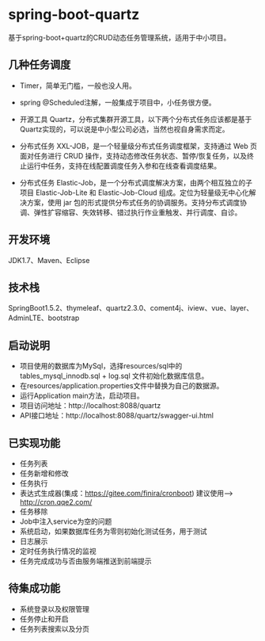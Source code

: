 # spring-boot-quartz

基于spring-boot+quartz的CRUD动态任务管理系统，适用于中小项目。
 
## 几种任务调度

- Timer，简单无门槛，一般也没人用。

- spring @Scheduled注解，一般集成于项目中，小任务很方便。

- 开源工具 Quartz，分布式集群开源工具，以下两个分布式任务应该都是基于Quartz实现的，可以说是中小型公司必选，当然也视自身需求而定。

- 分布式任务 XXL-JOB，是一个轻量级分布式任务调度框架，支持通过 Web 页面对任务进行 CRUD 操作，支持动态修改任务状态、暂停/恢复任务，以及终止运行中任务，支持在线配置调度任务入参和在线查看调度结果。

- 分布式任务 Elastic-Job，是一个分布式调度解决方案，由两个相互独立的子项目 Elastic-Job-Lite 和 Elastic-Job-Cloud 组成。定位为轻量级无中心化解决方案，使用 jar 包的形式提供分布式任务的协调服务。支持分布式调度协调、弹性扩容缩容、失效转移、错过执行作业重触发、并行调度、自诊。


## 开发环境

JDK1.7、Maven、Eclipse

## 技术栈

SpringBoot1.5.2、thymeleaf、quartz2.3.0、coment4j、iview、vue、layer、AdminLTE、bootstrap

## 启动说明
- 项目使用的数据库为MySql，选择resources/sql中的tables_mysql_innodb.sql + log.sql 文件初始化数据库信息。
- 在resources/application.properties文件中替换为自己的数据源。
- 运行Application main方法，启动项目。
- 项目访问地址：http://localhost:8088/quartz
- API接口地址：http://localhost:8088/quartz/swagger-ui.html


## 已实现功能

- 任务列表
- 任务新增和修改
- 任务执行
- 表达式生成器(集成：https://gitee.com/finira/cronboot) 建议使用--> http://cron.qqe2.com/
- 任务移除
- Job中注入service为空的问题
- 系统启动，如果数据库任务为零则初始化测试任务，用于测试
- 日志展示
- 定时任务执行情况的监视
- 任务完成成功与否由服务端推送到前端提示

## 待集成功能

- 系统登录以及权限管理
- 任务停止和开启
- 任务列表搜索以及分页


